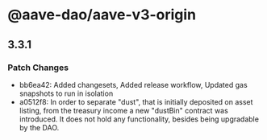 # @aave-dao/aave-v3-origin

## 3.3.1

### Patch Changes

- bb6ea42: Added changesets, Added release workflow, Updated gas snapshots to run in isolation
- a0512f8: In order to separate "dust", that is initially deposited on asset listing, from the treasury income a new "dustBin" contract was introduced. It does not hold any functionality, besides being upgradable by the DAO.
